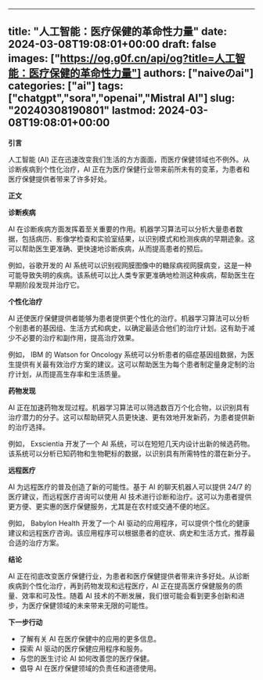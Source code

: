 
---
title: "人工智能：医疗保健的革命性力量"
date: 2024-03-08T19:08:01+00:00
draft: false
images: ["https://og.g0f.cn/api/og?title=人工智能：医疗保健的革命性力量"]
authors: ["naiveのai"]
categories: ["ai"]
tags: ["chatgpt","sora","openai","Mistral AI"]
slug: "20240308190801"
lastmod: 2024-03-08T19:08:01+00:00
---
**引言**

人工智能 (AI) 正在迅速改变我们生活的方方面面，而医疗保健领域也不例外。从诊断疾病到个性化治疗，AI 正在为医疗保健行业带来前所未有的变革，为患者和医疗保健提供者带来了许多好处。

**正文**

**诊断疾病**

AI 在诊断疾病方面发挥着至关重要的作用。机器学习算法可以分析大量患者数据，包括病历、影像学检查和实验室结果，以识别模式和检测疾病的早期迹象。这可以帮助医生更准确、更快速地诊断疾病，从而提高患者的预后。

例如，谷歌开发的 AI 系统可以识别视网膜图像中的糖尿病视网膜病变，这是一种可能导致失明的疾病。该系统可以比人类专家更准确地检测这种疾病，帮助医生在早期阶段发现并治疗它。

**个性化治疗**

AI 还使医疗保健提供者能够为患者提供更个性化的治疗。机器学习算法可以分析个别患者的基因组、生活方式和病史，以确定最适合他们的治疗计划。这有助于减少不必要的治疗和副作用，提高治疗效果。

例如， IBM 的 Watson for Oncology 系统可以分析患者的癌症基因组数据，为医生提供有关最有效治疗方案的建议。这可以帮助医生为每个患者制定量身定制的治疗计划，从而提高生存率和生活质量。

**药物发现**

AI 正在加速药物发现过程。机器学习算法可以筛选数百万个化合物，以识别具有治疗潜力的分子。这可以帮助研究人员更快速、更有效地开发新药，为患者提供新的治疗选择。

例如， Exscientia 开发了一个 AI 系统，可以在短短几天内设计出新的候选药物。该系统可以分析已知药物和生物靶标的数据，以识别具有所需特性的潜在新分子。

**远程医疗**

AI 为远程医疗的普及创造了新的可能性。基于 AI 的聊天机器人可以提供 24/7 的医疗建议，而远程医疗咨询可以使用 AI 技术进行诊断和治疗。这可以为患者提供更方便、更实惠的医疗保健服务，尤其是在农村或交通不便的地区。

例如， Babylon Health 开发了一个 AI 驱动的应用程序，可以提供个性化的健康建议和远程医疗咨询。该应用程序可以根据患者的症状、病史和生活方式，推荐最合适的治疗方案。

**结论**

AI 正在彻底改变医疗保健行业，为患者和医疗保健提供者带来许多好处。从诊断疾病到个性化治疗，再到药物发现和远程医疗，AI 正在提高医疗保健服务的质量、效率和可及性。随着 AI 技术的不断发展，我们很可能会看到更多创新和进步，为医疗保健领域的未来带来无限的可能性。

**下一步行动**

* 了解有关 AI 在医疗保健中的应用的更多信息。
* 探索 AI 驱动的医疗保健应用程序和服务。
* 与您的医生讨论 AI 如何改善您的医疗保健。
* 倡导 AI 在医疗保健领域的负责任和道德使用。